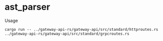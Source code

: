 # ast_parser

Usage 

```
cargo run -- ../gateway-api-rs/gateway-api/src/standard/httproutes.rs ../gateway-api-rs/gateway-api/src/standard/grpcroutes.rs
```
